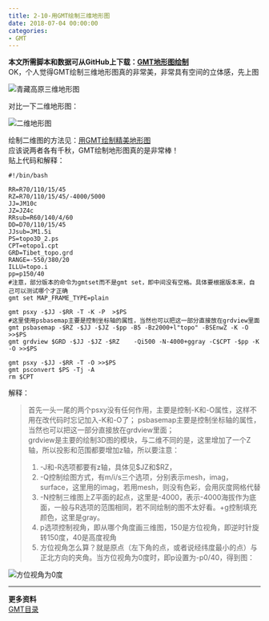 ```yaml
---
title: 2-10-用GMT绘制三维地形图
date: 2018-07-04 00:00:00
categories:
- GMT
---
```

**本文所需脚本和数据可从GitHub上下载：[GMT地形图绘制](https://github.com/zhongpenggeo/GMT_demo/tree/master/topo)**  
OK，个人觉得GMT绘制三维地形图真的非常美，非常具有空间的立体感，先上图

![青藏高原三维地形图](https://upload-images.jianshu.io/upload_images/7955445-4ed557e18350f97f.jpg?imageMogr2/auto-orient/strip%7CimageView2/2/w/440)  

对比一下二维地形图：

![二维地形图](https://upload-images.jianshu.io/upload_images/7955445-512edb3f936759bd.jpg?imageMogr2/auto-orient/strip%7CimageView2/2/w/440)

绘制二维图的方法见：[用GMT绘制精美地形图](https://www.jianshu.com/p/97b2a202baa8)  
应该说两者各有千秋，GMT绘制地形图真的是非常棒！  
贴上代码和解释：  
```
#!/bin/bash

RR=R70/110/15/45
RZ=R70/110/15/45/-4000/5000
JJ=JM10c
JZ=JZ4c
RRsub=R60/140/4/60
DD=D70/110/15/45
JJsub=JM1.5i
PS=topo3D_2.ps
CPT=etopo1.cpt
GRD=Tibet_topo.grd
RANGE=-550/380/20
ILLU=topo.i
pp=p150/40
#注意，部分版本的命令为gmtset而不是gmt set，即中间没有空格。具体要根据版本来，自己可以测试哪个才正确
gmt set MAP_FRAME_TYPE=plain

gmt psxy -$JJ -$RR -T -K -P  >$PS
#这里使用psbasemap主要是控制坐标轴的属性，当然也可以把这一部分直接放在grdview里面
gmt psbasemap -$RZ -$JJ -$JZ -$pp -B5 -Bz2000+l"topo" -BSEnwZ -K -O >>$PS
gmt grdview $GRD -$JJ -$JZ -$RZ    -Qi500 -N-4000+ggray -C$CPT -$pp -K -O >>$PS

gmt psxy -$JJ -$RR -T -O >>$PS
gmt psconvert $PS -Tj -A
rm $CPT
```
解释：
> 首先一头一尾的两个psxy没有任何作用，主要是控制-K和-O属性，这样不用在改代码时忘记加入-K和-O了；
> psbasemap主要是控制坐标轴的属性，当然也可以把这一部分直接放在grdview里面；  
> grdview是主要的绘制3D图的模块，与二维不同的是，这里增加了一个Z轴，所以投影和范围都要增加z轴，所以要注意：  
> 1.  -J和-R选项都要有z轴，具体见\$JZ和\$RZ，
> 2. -Q控制绘图方式，有m/i/s三个选项，分别表示mesh，imag，surface，这里用的imag，若用mesh，则没有色彩，会用灰度网格代替
> 3. -N控制三维图上Z平面的起点，这里是-4000，表示-4000海拔作为底面，一般与R选项的范围相同，若不同绘制的图不太好看。+g控制填充颜色，这里是gray。
> 4. p选项控制视角，即从哪个角度画三维图，150是方位视角，即逆时针旋转150度，40是高度视角
> 5. 方位视角怎么算？就是原点（左下角的点，或者说经纬度最小的点）与正北方向的夹角。当方位视角为0度时，即p设置为-p0/40，得到图：

![方位视角为0度](https://upload-images.jianshu.io/upload_images/7955445-86288ab6f1202db3.png?imageMogr2/auto-orient/strip%7CimageView2/2/w/440)


---
**更多资料**  
[GMT目录](https://www.jianshu.com/p/321f67983c42)
